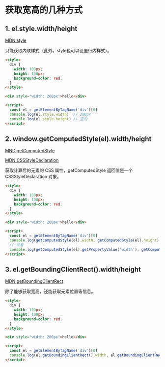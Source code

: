 # 获取宽高的几种方式

## 1. el.style.width/height

[MDN style](https://developer.mozilla.org/en-US/docs/Web/API/HTMLElement/style)

只能获取内联样式（此外，style也可以设置行内样式）。

```html
<style>
  div {
    width: 100px;
    height: 100px;
    background-color: red;
  }
</style>

<div style="width: 200px">hello</div>

<script>
  const el = getElementByTagName('div')[0]
  console.log(el.style.width)  // 200px
  console.log(el.style.height) // 空的
</script>
```

## 2. window.getComputedStyle(el).width/height

[MND getComputedStyle](getComputedStyle)

[MDN CSSStyleDeclaration](https://developer.mozilla.org/zh-CN/docs/Web/API/CSSStyleDeclaration)

获取计算后的元素的 CSS 属性，getComputedStyle 返回值是一个 CSSStyleDeclaration 对象。

```html
<style>
  div {
    width: 100px;
    height: 100px;
    background-color: red;
  }
</style>

<div style="width: 200px">hello</div>

<script>
  const el = getElementByTagName('div')[0]
  console.log(getComputedStyle(el).width, getComputedStyle(el).height) // 200px 100px
  // 或者
  console.log(getComputedStyle(el).getPropertyValue('width'), getComputedStyle(el).getPropertyValue('height')) // 200px 100px
</script>
```

## 3. el.getBoundingClientRect().width/height

[MDN getBoundingClientRect](https://developer.mozilla.org/en-US/docs/Web/API/Window/getComputedStyle)

除了能够获取宽高，还能获取元素位置等信息。

```html
<style>
  div {
    width: 100px;
    height: 100px;
    background-color: red;
  }
</style>

<div style="width: 200px">hello</div>

<script>
  const el = getElementByTagName('div')[0]
  console.log(el.getBoundingClientRect().width, el.getBoundingClientRect().height) // 200 100
</script>
```
